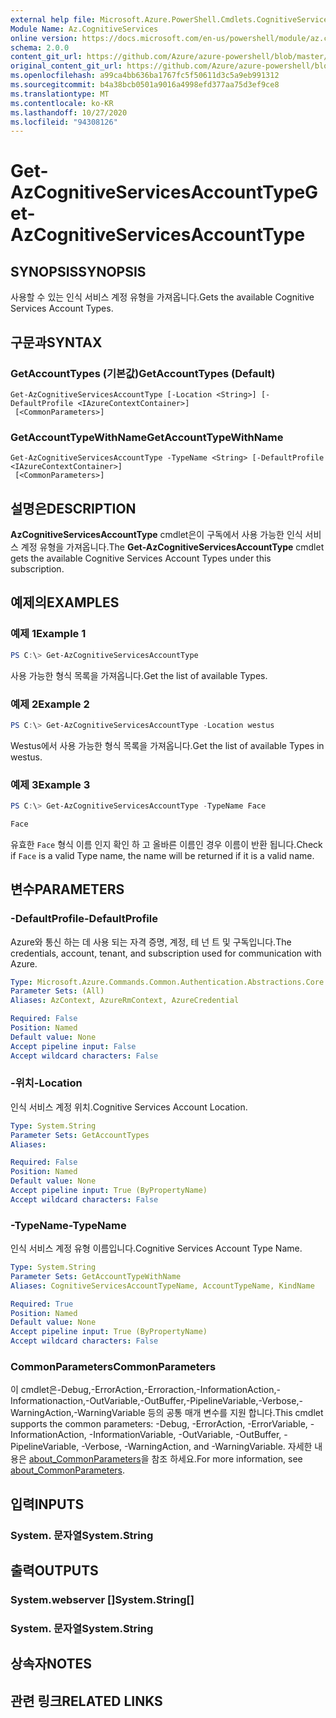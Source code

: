 ```yaml
---
external help file: Microsoft.Azure.PowerShell.Cmdlets.CognitiveServices.dll-Help.xml
Module Name: Az.CognitiveServices
online version: https://docs.microsoft.com/en-us/powershell/module/az.cognitiveservices/get-azcognitiveservicesaccounttype
schema: 2.0.0
content_git_url: https://github.com/Azure/azure-powershell/blob/master/src/CognitiveServices/CognitiveServices/help/Get-AzCognitiveServicesAccountType.md
original_content_git_url: https://github.com/Azure/azure-powershell/blob/master/src/CognitiveServices/CognitiveServices/help/Get-AzCognitiveServicesAccountType.md
ms.openlocfilehash: a99ca4bb636ba1767fc5f50611d3c5a9eb991312
ms.sourcegitcommit: b4a38bcb0501a9016a4998efd377aa75d3ef9ce8
ms.translationtype: MT
ms.contentlocale: ko-KR
ms.lasthandoff: 10/27/2020
ms.locfileid: "94308126"
---
```

# <span data-ttu-id="87b36-101">Get-AzCognitiveServicesAccountType</span><span class="sxs-lookup"><span data-stu-id="87b36-101">Get-AzCognitiveServicesAccountType</span></span>

## <span data-ttu-id="87b36-102">SYNOPSIS</span><span class="sxs-lookup"><span data-stu-id="87b36-102">SYNOPSIS</span></span>
<span data-ttu-id="87b36-103">사용할 수 있는 인식 서비스 계정 유형을 가져옵니다.</span><span class="sxs-lookup"><span data-stu-id="87b36-103">Gets the available Cognitive Services Account Types.</span></span>

## <span data-ttu-id="87b36-104">구문과</span><span class="sxs-lookup"><span data-stu-id="87b36-104">SYNTAX</span></span>

### <span data-ttu-id="87b36-105">GetAccountTypes (기본값)</span><span class="sxs-lookup"><span data-stu-id="87b36-105">GetAccountTypes (Default)</span></span>
```
Get-AzCognitiveServicesAccountType [-Location <String>] [-DefaultProfile <IAzureContextContainer>]
 [<CommonParameters>]
```

### <span data-ttu-id="87b36-106">GetAccountTypeWithName</span><span class="sxs-lookup"><span data-stu-id="87b36-106">GetAccountTypeWithName</span></span>
```
Get-AzCognitiveServicesAccountType -TypeName <String> [-DefaultProfile <IAzureContextContainer>]
 [<CommonParameters>]
```

## <span data-ttu-id="87b36-107">설명은</span><span class="sxs-lookup"><span data-stu-id="87b36-107">DESCRIPTION</span></span>
<span data-ttu-id="87b36-108">**AzCognitiveServicesAccountType** cmdlet은이 구독에서 사용 가능한 인식 서비스 계정 유형을 가져옵니다.</span><span class="sxs-lookup"><span data-stu-id="87b36-108">The **Get-AzCognitiveServicesAccountType** cmdlet gets the available Cognitive Services Account Types under this subscription.</span></span>

## <span data-ttu-id="87b36-109">예제의</span><span class="sxs-lookup"><span data-stu-id="87b36-109">EXAMPLES</span></span>

### <span data-ttu-id="87b36-110">예제 1</span><span class="sxs-lookup"><span data-stu-id="87b36-110">Example 1</span></span>
```powershell
PS C:\> Get-AzCognitiveServicesAccountType
```

<span data-ttu-id="87b36-111">사용 가능한 형식 목록을 가져옵니다.</span><span class="sxs-lookup"><span data-stu-id="87b36-111">Get the list of available Types.</span></span>

### <span data-ttu-id="87b36-112">예제 2</span><span class="sxs-lookup"><span data-stu-id="87b36-112">Example 2</span></span>
```powershell
PS C:\> Get-AzCognitiveServicesAccountType -Location westus
```

<span data-ttu-id="87b36-113">Westus에서 사용 가능한 형식 목록을 가져옵니다.</span><span class="sxs-lookup"><span data-stu-id="87b36-113">Get the list of available Types in westus.</span></span>

### <span data-ttu-id="87b36-114">예제 3</span><span class="sxs-lookup"><span data-stu-id="87b36-114">Example 3</span></span>
```powershell
PS C:\> Get-AzCognitiveServicesAccountType -TypeName Face

Face
```

<span data-ttu-id="87b36-115">유효한 `Face` 형식 이름 인지 확인 하 고 올바른 이름인 경우 이름이 반환 됩니다.</span><span class="sxs-lookup"><span data-stu-id="87b36-115">Check if `Face` is a valid Type name, the name will be returned if it is a valid name.</span></span>

## <span data-ttu-id="87b36-116">변수</span><span class="sxs-lookup"><span data-stu-id="87b36-116">PARAMETERS</span></span>

### <span data-ttu-id="87b36-117">-DefaultProfile</span><span class="sxs-lookup"><span data-stu-id="87b36-117">-DefaultProfile</span></span>
<span data-ttu-id="87b36-118">Azure와 통신 하는 데 사용 되는 자격 증명, 계정, 테 넌 트 및 구독입니다.</span><span class="sxs-lookup"><span data-stu-id="87b36-118">The credentials, account, tenant, and subscription used for communication with Azure.</span></span>

```yaml
Type: Microsoft.Azure.Commands.Common.Authentication.Abstractions.Core.IAzureContextContainer
Parameter Sets: (All)
Aliases: AzContext, AzureRmContext, AzureCredential

Required: False
Position: Named
Default value: None
Accept pipeline input: False
Accept wildcard characters: False
```

### <span data-ttu-id="87b36-119">-위치</span><span class="sxs-lookup"><span data-stu-id="87b36-119">-Location</span></span>
<span data-ttu-id="87b36-120">인식 서비스 계정 위치.</span><span class="sxs-lookup"><span data-stu-id="87b36-120">Cognitive Services Account Location.</span></span>

```yaml
Type: System.String
Parameter Sets: GetAccountTypes
Aliases:

Required: False
Position: Named
Default value: None
Accept pipeline input: True (ByPropertyName)
Accept wildcard characters: False
```

### <span data-ttu-id="87b36-121">-TypeName</span><span class="sxs-lookup"><span data-stu-id="87b36-121">-TypeName</span></span>
<span data-ttu-id="87b36-122">인식 서비스 계정 유형 이름입니다.</span><span class="sxs-lookup"><span data-stu-id="87b36-122">Cognitive Services Account Type Name.</span></span>

```yaml
Type: System.String
Parameter Sets: GetAccountTypeWithName
Aliases: CognitiveServicesAccountTypeName, AccountTypeName, KindName

Required: True
Position: Named
Default value: None
Accept pipeline input: True (ByPropertyName)
Accept wildcard characters: False
```

### <span data-ttu-id="87b36-123">CommonParameters</span><span class="sxs-lookup"><span data-stu-id="87b36-123">CommonParameters</span></span>
<span data-ttu-id="87b36-124">이 cmdlet은-Debug,-ErrorAction,-Erroraction,-InformationAction,-Informationaction,-OutVariable,-OutBuffer,-PipelineVariable,-Verbose,-WarningAction,-WarningVariable 등의 공통 매개 변수를 지원 합니다.</span><span class="sxs-lookup"><span data-stu-id="87b36-124">This cmdlet supports the common parameters: -Debug, -ErrorAction, -ErrorVariable, -InformationAction, -InformationVariable, -OutVariable, -OutBuffer, -PipelineVariable, -Verbose, -WarningAction, and -WarningVariable.</span></span> <span data-ttu-id="87b36-125">자세한 내용은 [about_CommonParameters](http://go.microsoft.com/fwlink/?LinkID=113216)을 참조 하세요.</span><span class="sxs-lookup"><span data-stu-id="87b36-125">For more information, see [about_CommonParameters](http://go.microsoft.com/fwlink/?LinkID=113216).</span></span>

## <span data-ttu-id="87b36-126">입력</span><span class="sxs-lookup"><span data-stu-id="87b36-126">INPUTS</span></span>

### <span data-ttu-id="87b36-127">System. 문자열</span><span class="sxs-lookup"><span data-stu-id="87b36-127">System.String</span></span>

## <span data-ttu-id="87b36-128">출력</span><span class="sxs-lookup"><span data-stu-id="87b36-128">OUTPUTS</span></span>

### <span data-ttu-id="87b36-129">System.webserver []</span><span class="sxs-lookup"><span data-stu-id="87b36-129">System.String[]</span></span>

### <span data-ttu-id="87b36-130">System. 문자열</span><span class="sxs-lookup"><span data-stu-id="87b36-130">System.String</span></span>

## <span data-ttu-id="87b36-131">상속자</span><span class="sxs-lookup"><span data-stu-id="87b36-131">NOTES</span></span>

## <span data-ttu-id="87b36-132">관련 링크</span><span class="sxs-lookup"><span data-stu-id="87b36-132">RELATED LINKS</span></span>
